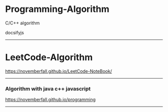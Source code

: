 # Programming-Algorithm
C/C++ algorithm

docsifyjs 

---
# LeetCode-Algorithm

https://novemberfall.github.io/LeetCode-NoteBook/


---

### Algorithm with java c++ javascript

https://novemberfall.github.io/programming

---



